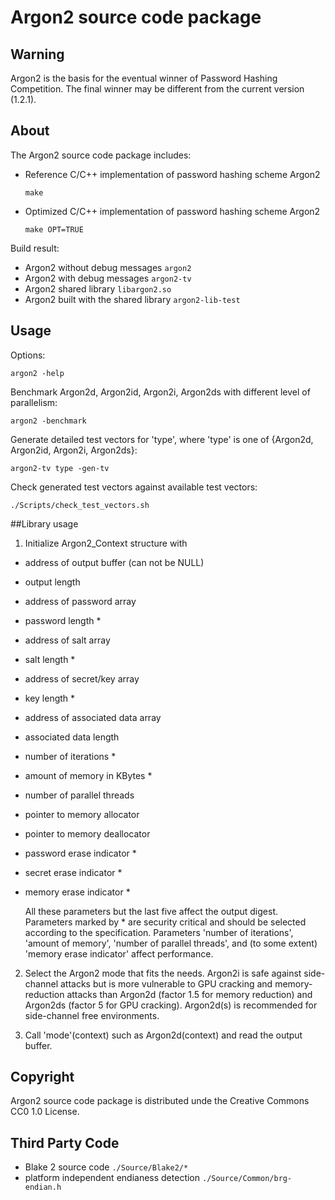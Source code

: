 # Argon2 source code package


## Warning
Argon2 is the basis for the eventual winner of Password Hashing Competition. 
The final winner may be different from the current version (1.2.1).

## About
The Argon2 source code package includes:
* Reference C/C++ implementation of password hashing scheme Argon2

	`make`
        
* Optimized C/C++ implementation of password hashing scheme Argon2

	`make OPT=TRUE`

Build result:
* Argon2 without debug messages
`argon2`
* Argon2 with debug messages
`argon2-tv`
* Argon2 shared library
`libargon2.so`
* Argon2 built with the shared library
`argon2-lib-test`


## Usage
Options:

`argon2 -help`

Benchmark Argon2d, Argon2id, Argon2i, Argon2ds with different level of parallelism:

`argon2 -benchmark`

Generate detailed test vectors for 'type', where 'type' is one of {Argon2d, Argon2id, Argon2i, Argon2ds}:

`argon2-tv type -gen-tv`

Check generated test vectors against available test vectors:

`./Scripts/check_test_vectors.sh`

##Library usage

1. Initialize Argon2_Context structure with
 - address of output buffer (can not be NULL)
 - output length
 - address of password array
 - password length *
 - address of salt array
 - salt length *
 - address of secret/key array
 - key length *
 - address of associated data array
 - associated data length
 - number of iterations *
 - amount of memory in KBytes  *
 - number of parallel threads
 - pointer to memory allocator
 - pointer to memory deallocator
 - password erase indicator *
 - secret erase indicator *
 - memory erase indicator *

	All these parameters but the last five affect the output digest. Parameters marked by * are security critical and should be selected according to the specification. Parameters  'number of iterations', 'amount of memory', 'number of parallel threads', and (to some extent) 'memory erase indicator' affect  performance.

2. Select the Argon2 mode that fits the needs. Argon2i is safe against side-channel attacks but is more vulnerable to GPU cracking and memory-reduction attacks than Argon2d (factor 1.5 for memory reduction) and Argon2ds (factor 5 for GPU cracking). Argon2d(s) is recommended for side-channel free environments.

3. Call 'mode'(context) such as Argon2d(context) and read the output buffer.


## Copyright
Argon2 source code package is distributed unde the Creative Commons CC0 1.0 License.


## Third Party Code
* Blake 2 source code
`./Source/Blake2/*`
* platform independent endianess detection
`./Source/Common/brg-endian.h`
